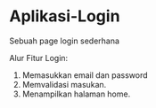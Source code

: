 # Aplikasi-Login
Sebuah page login sederhana

Alur Fitur Login:

1. Memasukkan email dan password
2. Memvalidasi masukan.
3. Menampilkan halaman home.
